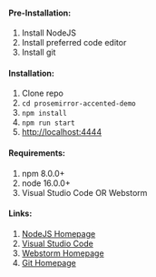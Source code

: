 #### Pre-Installation:
1. Install NodeJS
2. Install preferred code editor
3. Install git

#### Installation:
1. Clone repo
2. `cd prosemirror-accented-demo`
3. `npm install`
4. `npm run start`
5. [http://localhost:4444](http://localhost:4444)

#### Requirements:
1. npm 8.0.0+
2. node 16.0.0+
3. Visual Studio Code OR Webstorm

#### Links:
1. [NodeJS Homepage](https://nodejs.org/en/)
2. [Visual Studio Code](https://code.visualstudio.com/)
3. [Webstorm Homepage](https://www.jetbrains.com/webstorm/)
4. [Git Homepage](https://git-scm.com/downloads)